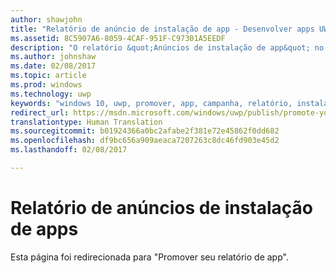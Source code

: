 ```yaml
---
author: shawjohn
title: "Relatório de anúncio de instalação de app - Desenvolver apps UWP"
ms.assetid: 8C5907A6-8059-4CAF-951F-C97301A5EEDF
description: "O relatório &quot;Anúncios de instalação de app&quot; no painel do Centro de Desenvolvimento do Windows permite que você veja o desempenho de suas campanhas de anúncios de promoção de app."
ms.author: johnshaw
ms.date: 02/08/2017
ms.topic: article
ms.prod: windows
ms.technology: uwp
keywords: "windows 10, uwp, promover, app, campanha, relatório, instalações"
redirect_url: https://msdn.microsoft.com/windows/uwp/publish/promote-your-app-report
translationtype: Human Translation
ms.sourcegitcommit: b01924366a0bc2afabe2f381e72e45862f0dd682
ms.openlocfilehash: df9bc656a909aeaca7207263c8dc46fd903e45d2
ms.lasthandoff: 02/08/2017

---
```


# <a name="app-install-ads-report"></a>Relatório de anúncios de instalação de apps
 
Esta página foi redirecionada para "Promover seu relatório de app".
 

